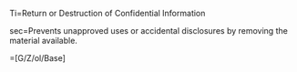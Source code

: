 Ti=Return or Destruction of Confidential Information

sec=Prevents unapproved uses or accidental disclosures by removing the material available.

=[G/Z/ol/Base]
